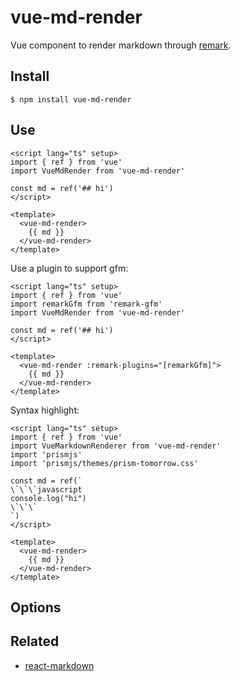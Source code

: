# vue-md-render

Vue component to render markdown through [remark](https://github.com/remarkjs/remark).

## Install

```shell
$ npm install vue-md-render
```

## Use

```vue
<script lang="ts" setup>
import { ref } from 'vue'
import VueMdRender from 'vue-md-render'

const md = ref('## hi')
</script>

<template>
  <vue-md-render>
    {{ md }}
  </vue-md-render>
</template>
```

Use a plugin to support gfm:

```vue
<script lang="ts" setup>
import { ref } from 'vue'
import remarkGfm from 'remark-gfm'
import VueMdRender from 'vue-md-render'

const md = ref('## hi')
</script>

<template>
  <vue-md-render :remark-plugins="[remarkGfm]">
    {{ md }}
  </vue-md-render>
</template>
```

Syntax highlight:

```vue
<script lang="ts" setup>
import { ref } from 'vue'
import VueMarkdownRenderer from 'vue-md-render'
import 'prismjs'
import 'prismjs/themes/prism-tomorrow.css'

const md = ref(`
\`\`\`javascript
console.log("hi")
\`\`\`
`)
</script>

<template>
  <vue-md-render>
    {{ md }}
  </vue-md-render>
</template>
```

## Options

## Related

- [react-markdown](https://github.com/remarkjs/react-markdown)
